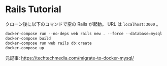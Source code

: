 # Rails Tutorial
クローン後に以下のコマンドで空の Rails が起動。 URL は `localhost:3000` 。

```ps1
docker-compose run --no-deps web rails new . --force --database=mysql
docker-compose build
docker-compose run web rails db:create
docker-compose up
```

元記事: https://techtechmedia.com/migrate-to-docker-mysql/
